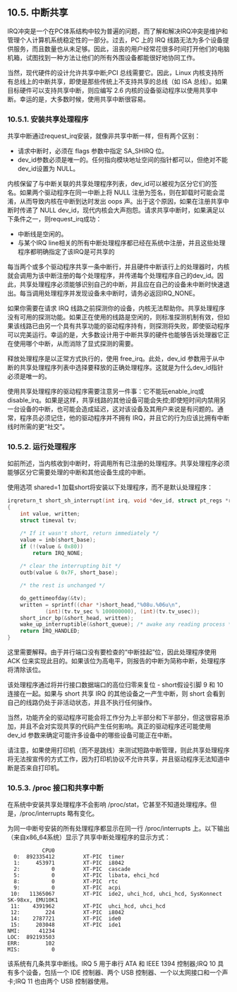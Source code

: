 ## 10.5. 中断共享
IRQ冲突是一个在PC体系结构中较为普遍的问题，而了解和解决IRQ冲突是维护和管理个人计算机系统稳定性的一部分。过去，PC 上的 IRQ 线路无法为多个设备提供服务，而且数量也从未足够。因此，沮丧的用户经常花很多时间打开他们的电脑机箱，试图找到一种方法让他们的所有外围设备都能很好地协同工作。

当然，现代硬件的设计允许共享中断;PCI 总线需要它。因此，Linux 内核支持所有总线上的中断共享，即使是那些传统上不支持共享的总线（如 ISA 总线）。如果目标硬件可以支持共享中断，则应编写 2.6 内核的设备驱动程序以使用共享中断。幸运的是，大多数时候，使用共享中断很容易。

### 10.5.1. 安装共享处理程序
共享中断通过request_irq安装，就像非共享中断一样，但有两个区别：
- 请求中断时，必须在 flags 参数中指定 SA_SHIRQ 位。
- dev_id参数必须是唯一的。任何指向模块地址空间的指针都可以，但绝对不能dev_id设置为 NULL。

内核保留了与中断关联的共享处理程序列表，dev_id可以被视为区分它们的签名。如果两个驱动程序在同一中断上将 NULL 注册为签名，则在卸载时可能会混淆，从而导致内核在中断到达时发出 oops 声。出于这个原因，如果在注册共享中断时传递了 NULL dev_id，现代内核会大声抱怨。请求共享中断时，如果满足以下条件之一，则request_irq成功：
- 中断线是空闲的。
- 与某个IRQ line相关的所有中断处理程序都已经在系统中注册，并且这些处理程序都明确指定了该IRQ是可共享的

每当两个或多个驱动程序共享一条中断行，并且硬件中断该行上的处理器时，内核就会调用为该中断注册的每个处理程序，并传递每个处理程序自己的dev_id。因此，共享处理程序必须能够识别自己的中断，并且应在自己的设备未中断时快速退出。每当调用处理程序并发现设备未中断时，请务必返回IRQ_NONE。

如果你需要在请求 IRQ 线路之前探测你的设备，内核无法帮助你。共享处理程序没有可用的探测功能。如果正在使用的线路是空闲的，则标准探测机制有效，但如果该线路已由另一个具有共享功能的驱动程序持有，则探测将失败，即使驱动程序可以完美运行。幸运的是，大多数设计用于中断共享的硬件也能够告诉处理器它正在使用哪个中断，从而消除了显式探测的需要。

释放处理程序是以正常方式执行的，使用 free_irq。此处，dev_id 参数用于从中断的共享处理程序列表中选择要释放的正确处理程序。这就是为什么dev_id指针必须是唯一的。

使用共享处理程序的驱动程序需要注意另一件事：它不能玩enable_irq或disable_irq。如果是这样，共享线路的其他设备可能会失控;即使短时间内禁用另一台设备的中断，也可能会造成延迟，这对该设备及其用户来说是有问题的。通常，程序员必须记住，他的驱动程序并不拥有 IRQ，并且它的行为应该比拥有中断线时所需的更“社交”。

### 10.5.2. 运行处理程序
如前所述，当内核收到中断时，将调用所有已注册的处理程序。共享处理程序必须能够区分它需要处理的中断和其他设备生成的中断。

使用选项 shared=1 加载short将安装以下处理程序，而不是默认处理程序：
```c
irqreturn_t short_sh_interrupt(int irq, void *dev_id, struct pt_regs *regs)
{
    int value, written;
    struct timeval tv;

    /* If it wasn't short, return immediately */
    value = inb(short_base);
    if (!(value & 0x80))
        return IRQ_NONE;
    
    /* clear the interrupting bit */
    outb(value & 0x7F, short_base);

    /* the rest is unchanged */

    do_gettimeofday(&tv);
    written = sprintf((char *)short_head,"%08u.%06u\n",
            (int)(tv.tv_sec % 100000000), (int)(tv.tv_usec));
    short_incr_bp(&short_head, written);
    wake_up_interruptible(&short_queue); /* awake any reading process */
    return IRQ_HANDLED;
}
```
这里需要解释。由于并行端口没有要检查的“中断挂起”位，因此处理程序使用 ACK 位来实现此目的。如果该位为高电平，则报告的中断为简称中断，处理程序将清除该位。

该处理程序通过将并行接口数据端口的高位归零来复位 - short假设引脚 9 和 10 连接在一起。如果与 short 共享 IRQ 的其他设备之一产生中断，则 short 会看到自己的线路仍处于非活动状态，并且不执行任何操作。

当然，功能齐全的驱动程序可能会将工作分为上半部分和下半部分，但这很容易添加，并且不会对实现共享的代码产生任何影响。真正的驱动程序还可能使用 dev_id 参数来确定可能许多设备中的哪些设备可能正在中断。

请注意，如果使用打印机（而不是跳线）来测试短路中断管理，则此共享处理程序将无法按宣传的方式工作，因为打印机协议不允许共享，并且驱动程序无法知道中断是否来自打印机。

### 10.5.3. /proc 接口和共享中断
在系统中安装共享处理程序不会影响 /proc/stat，它甚至不知道处理程序。但是，/proc/interrupts 略有变化。

为同一中断号安装的所有处理程序都显示在同一行 /proc/interrupts 上。以下输出（来自x86_64系统）显示了共享中断处理程序的显示方式：
```
           CPU0       
  0:  892335412         XT-PIC  timer
  1:     453971         XT-PIC  i8042
  2:          0         XT-PIC  cascade
  5:          0         XT-PIC  libata, ehci_hcd
  8:          0         XT-PIC  rtc
  9:          0         XT-PIC  acpi
 10:   11365067         XT-PIC  ide2, uhci_hcd, uhci_hcd, SysKonnect SK-98xx, EMU10K1
 11:    4391962         XT-PIC  uhci_hcd, uhci_hcd
 12:        224         XT-PIC  i8042
 14:    2787721         XT-PIC  ide0
 15:     203048         XT-PIC  ide1
NMI:      41234 
LOC:  892193503 
ERR:        102
MIS:          0

```
该系统有几条共享中断线。IRQ 5 用于串行 ATA 和 IEEE 1394 控制器;IRQ 10 具有多个设备，包括一个 IDE 控制器、两个 USB 控制器、一个以太网接口和一个声卡;IRQ 11 也由两个 USB 控制器使用。
